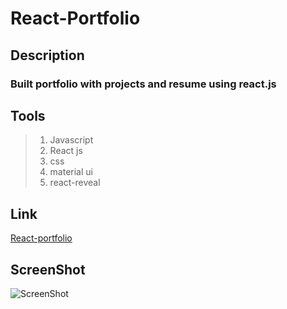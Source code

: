 # React-Portfolio

## Description
### Built portfolio with projects and resume using react.js

## Tools
> 1. Javascript
> 2. React js
> 3. css
> 4. material ui
> 5. react-reveal

## Link
[React-portfolio](https://mcowley1.github.io/React-Portfolio/)

## ScreenShot
![ScreenShot]()
